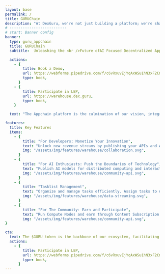 ```yaml
---
layout: base
permalink: /
title: GURUChain 
description: "At DexGuru, we're not just building a platform; we're shaping the future of blockchain technology. From our origins as a pioneering Dex Aggregator to our evolution into a comprehensive AI-enhanced blockchain ecosystem, DexGuru stands at the forefront of innovation, ready to unlock the full potential of decentralized applications for developers, AI enthusiasts, and blockchain believers alike."
# --------------------------
# start: Banner config
banner:
  type: guru_appchain
  title: GURUChain
  subtitle:  Unleashing the <br />Future ofAI Focused Decentralized Applications

  actions:
    - {
        title: Book a Demo,
        url: https://webforms.pipedrive.com/f/c6vRxuvEjYqAxWSu1hN3xF2Cm5KyUtB66yKiko2wxKvPIs2J5R6mPJUV3oMdjnoHpF,
        type: book,
      }
    - {
        title: Participate in LBP,
        url: https://warehouse.dex.guru,
        type: book,
    }

  text: "The Appchain platform is the culmination of our vision, integrating our existing services with a revolutionary new execution layer that enhances dApp capabilities through smart contract execution and AI-driven data insights. With the unique FlowOrchestrator system, Appchain enables seamless on-chain/off-chain interactions, transforming how decentralized applications interact with blockchain and AI technologies."

features:
  title: Key Features
  items:
    - {
        title: "For Developers: Monetize Your Innovation",
        text: "Unlock new revenue streams by publishing your APIs and AI models within our ecosystem. Appchain's execution layer allows you to embed blockchain data dashboards directly into dApp front-ends, offering no-code solutions that redefine dApp functionality.",
        img: "/assets/img/features/warehouse/collaboration.svg",
      }
    - {
        title: "For AI Enthusiasts: Push the Boundaries of Technology",
        text: "Publish AI models for distributed computing and interact with them through smart contracts. Use our WYSIWYG Flow Orchestration Modeler to create complex flows that integrate on-chain and off-chain processes with business logic. ",
        img: "/assets/img/features/warehouse/community-api.svg",
      }
    - {
        title: "Tasklist Management",
        text: "Organize and manage tasks efficiently. Assign tasks to users, set priorities, and track progress to ensure timely completion. Empower users with the ability to claim tasks, update their status, and complete them, fostering a collaborative and efficient work environment.",
        img: "/assets/img/features/warehouse/data-streaming.svg",
      }
    - {
        title: "For The Community: Earn and Participate",
        text: "Run Compute Nodes and earn through Content Subscription Revenue (CSR), getting rewarded for your contributions to the ecosystem. Your participation helps fuel the continuous growth and innovation within the DexGuru community.",
        img: "/assets/img/features/warehouse/community-api.svg",
}

cta:
  text: The $GURU token is the backbone of our ecosystem, facilitating transactions, rewarding contributions, and driving innovation. As we expand the Appchain platform, the $GURU token ensures a vibrant, self-sustaining blockchain community.
  actions:
    - {
        title: Participate in LBP,
        url: https://webforms.pipedrive.com/f/c6vRxuvEjYqAxWSu1hN3xF2Cm5KyUtB66yKiko2wxKvPIs2J5R6mPJUV3oMdjnoHpF,
        type: book,
      }
---
```

